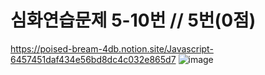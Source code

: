 # 심화연습문제 5-10번 // 5번(0점)

https://poised-bream-4db.notion.site/Javascript-6457451daf434e56bd8dc4c032e865d7
![image](https://user-images.githubusercontent.com/49461207/216718805-08870147-d14c-4968-8045-e6bcf1a3c39a.png)
